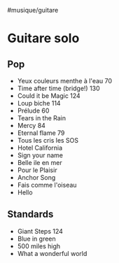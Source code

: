 #musique/guitare

# Guitare solo

## Pop
- Yeux couleurs menthe à l'eau 70
- Time after time (bridge!) 130
- Could it be Magic 124
- Loup biche 114
- Prélude 60
- Tears in the Rain
- Mercy 84
- Eternal flame 79
- Tous les cris les SOS
- Hotel California
- Sign your name
- Belle ile en mer
- Pour le Plaisir
- Anchor Song
- Fais comme l'oiseau
- Hello

## Standards

- Giant Steps 124
- Blue in green
- 500 miles high
- What a wonderful world

